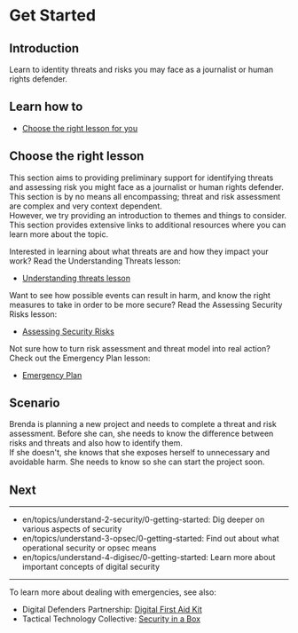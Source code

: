 # Get Started
## Introduction

Learn to identity threats and risks you may face as a journalist or human rights defender.



## Learn how to

- [Choose the right lesson for you](topics/practice-2-planning/0-getting-started/3-learn.md)



## Choose the right lesson


This section aims to providing preliminary support for identifying threats and assessing risk you might face as a journalist or human rights defender. This section is by no means all encompassing; threat and risk assessment are complex and very context dependent.
<br>
However, we try providing an introduction to themes and things to consider. This section provides extensive links to additional resources where you can learn more about the topic.

Interested in learning about what threats are and how they impact your work? Read the Understanding Threats lesson:
* [Understanding threats lesson](topics/practice-2-planning/1-threats/1-1-intro.md)

Want to see how possible events can result in harm, and know the right measures to take in order to be more secure? Read the Assessing Security Risks lesson:
* [Assessing Security Risks](topics/practice-2-planning/2-assess-risk/1-1-intro.md)

Not sure how to turn risk assessment and threat model into real action? Check out the Emergency Plan lesson:
* [Emergency Plan](topics/practice-2-planning/4-emergency-plan/1-1-intro.md)



## Scenario

Brenda is planning a new project and needs to complete a threat and risk assessment. Before she can, she needs to know the difference between risks and threats and also how to identify them.
<br>
If she doesn't, she knows that she exposes herself to unnecessary and avoidable harm. She needs to know so she can start the project soon.



## Next

---
- en/topics/understand-2-security/0-getting-started: Dig deeper on various aspects of security
- en/topics/understand-3-opsec/0-getting-started: Find out about what operational security or opsec means
- en/topics/understand-4-digisec/0-getting-started: Learn more about important concepts of digital security
---
To learn more about dealing with emergencies, see also:
* Digital Defenders Partnership: [Digital First Aid Kit](https://www.digitaldefenders.org/digitalfirstaid/)
* Tactical Technology Collective: [Security in a Box](https://securityinabox.org/en/)



